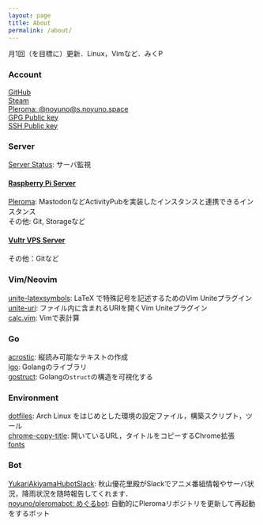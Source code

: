```yaml
---
layout: page
title: About
permalink: /about/
---
```


月1回（を目標に）更新．Linux，Vimなど．みくP

<style>
p { margin:0 }
</style>

### Account

[GitHub](//github.com/noyuno)

[Steam](//steamcommunity.com/id/noyuno)

[Pleroma: @noyuno@s.noyuno.space](//s.noyuno.space/users/noyuno)

[GPG Public key](/keys/noyuno-gpg.pub)

[SSH Public key](/keys/noyuno-ssh.pub)

### Server

[Server Status](/ping):
サーバ監視

#### [Raspberry Pi Server](//noyuno.space)

[Pleroma](//s.noyuno.space):
MastodonなどActivityPubを実装したインスタンスと連携できるインスタンス

その他: Git, Storageなど

#### [Vultr VPS Server](//v.noyuno.space)

その他：Gitなど

### Vim/Neovim

[unite-latexsymbols](//github.com/noyuno/unite-latexsymbols):
LaTeX で特殊記号を記述するためのVim Uniteプラグイン

[unite-uri](//github.com/noyuno/unite-uri):
ファイル内に含まれるURIを開くVim Uniteプラグイン

[calc.vim](//github.com/noyuno/calc.vim):
Vimで表計算

### Go

[acrostic](//github.com/noyuno/acrostic):
縦読み可能なテキストの作成

[lgo](//github.com/noyuno/lgo):
Golangのライブラリ

[gostruct](//github.com/noyuno/gostruct):
Golangの`struct`の構造を可視化する

### Environment

[dotfiles](//github.com/noyuno/dotfiles):
Arch Linux をはじめとした環境の設定ファイル，構築スクリプト，ツール

[chrome-copy-title](//github.com/noyuno/chrome-copy-title):
開いているURL，タイトルをコピーするChrome拡張

[fonts](//github.com/noyuno/fonts)

### Bot

[YukariAkiyamaHubotSlack](https://github.com/noyuno/YukariAkiyamaHubotSlack):
秋山優花里殿がSlackでアニメ番組情報やサーバ状況，降雨状況を随時報告してくれます．

[noyuno/pleromabot: めぐるbot](https://github.com/noyuno/pleromabot):
自動的にPleromaリポジトリを更新して再起動をするボット

